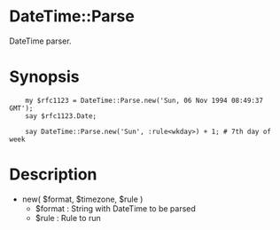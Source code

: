 DateTime::Parse
===================

DateTime parser.


Synopsis
===================


        my $rfc1123 = DateTime::Parse.new('Sun, 06 Nov 1994 08:49:37 GMT');
        say $rfc1123.Date;

        say DateTime::Parse.new('Sun', :rule<wkday>) + 1; # 7th day of week



Description
==================

- new( $format, $timezone, $rule )
    - $format : String with DateTime to be parsed
    - $rule   : Rule to run
